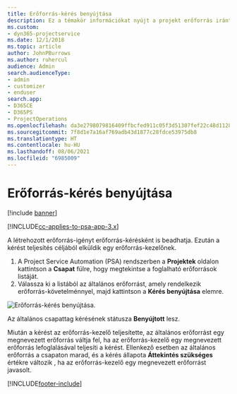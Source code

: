```yaml
---
title: Erőforrás-kérés benyújtása
description: Ez a témakör információkat nyújt a projekt erőforrás iránti kérelem benyújtásáról.
ms.custom:
- dyn365-projectservice
ms.date: 12/1/2018
ms.topic: article
author: JohnPBurrows
ms.author: ruhercul
audience: Admin
search.audienceType:
- admin
- customizer
- enduser
search.app:
- D365CE
- D365PS
- ProjectOperations
ms.openlocfilehash: da3e2798079816409ffbcfed911c05f3d51307fef22c48d112802927828faeb2
ms.sourcegitcommit: 7f8d1e7a16af769adb43d1877c28fdce53975db8
ms.translationtype: HT
ms.contentlocale: hu-HU
ms.lasthandoff: 08/06/2021
ms.locfileid: "6985009"
---
```

# <a name="submitting-a-resource-request"></a>Erőforrás-kérés benyújtása

[!include [banner](../includes/psa-now-project-operations.md)]

[!INCLUDE[cc-applies-to-psa-app-3.x](../includes/cc-applies-to-psa-app-3x.md)]

A létrehozott erőforrás-igényt erőforrás-kérésként is beadhatja. Ezután a kérést teljesítés céljából elküldik egy erőforrás-kezelőnek.

1. A Project Service Automation (PSA) rendszerben a **Projektek** oldalon kattintson a **Csapat** fülre, hogy megtekintse a foglalható erőforrások listáját. 
2. Válassza ki a listából az általános erőforrást, amely rendelkezik erőforrás-követelménnyel, majd kattintson a **Kérés benyújtása** elemre.

![Erőforrás-kérés benyújtása.](media/RM-how-to-18.png)

Az általános csapattag kérésének státusza **Benyújtott** lesz.

Miután a kérést az erőforrás-kezelő teljesítette, az általános erőforrást egy megnevezett erőforrás váltja fel, ha az erőforrás-kezelő egy megnevezett erőforrás lefoglalásával teljesíti a kérést. Ellenkező esetben az általános erőforrás a csapaton marad, és a kérés állapota **Áttekintés szükséges** értékre változik , ha az erőforrás-kezelő egy megnevezett erőforrást javasolt.


[!INCLUDE[footer-include](../includes/footer-banner.md)]